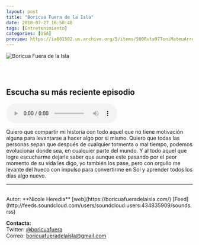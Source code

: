 ```yaml
---
layout: post
title: "Boricua Fuera de la Isla"
date: 2018-07-27 16:50:48
tags: [Entretenimiento]
categories: [USA]
preview: https://ia601502.us.archive.org/5/items/500Ruta97ToniMateuArrom/300-BoricuaFueraDeLaIsla.png
---
```


![Boricua Fuera de la Isla](https://ia801502.us.archive.org/5/items/500Ruta97ToniMateuArrom/500-BoricuaFueraDeLaIsla.png)

<br/>
<br/>

## Escucha su más reciente episodio

<!--reproductor-feed=http://feeds.soundcloud.com/users/soundcloud:users:434835909/sounds.rss-->
<!--reproductor-start-->
<audio id="audio" preload="auto" controls="" src="http://feeds.soundcloud.com/stream/478146888-boricuafueradelaisla-episodio-21-qu-es-realmente.m4a"></audio>
<!--reproductor-end-->

Quiero que compartir mi historia con todo aquel que no tiene motivación alguna para levantarse a hacer algo por si mismo. Quiero que todas las personas sepan que después de cualquier tormenta o mal tiempo, podemos evolucionar donde sea, en cualquier parte del mundo. Y al todo aquel que logre escucharme dejarle saber que aunque este pasando por el peor momento de su vida les digo, yo también los pase, pero con orgullo me levante del hueco con impulso para convertirme en Sol y aprender todos los días algo nuevo.

_ _ _

<br>
Autor: **Nicole Heredia**  
[web](https://boricuafueradelaisla.com/)  
[Feed](http://feeds.soundcloud.com/users/soundcloud:users:434835909/sounds.rss)  



**Contacta:**  
Twitter: [@boricuafuera](https://twitter.com/boricuafuera)  
Correo: [boricuafueradelaisla@gmail.com](mailto:boricuafueradelaisla@gmail.com)  
